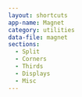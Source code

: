```yaml
---
layout: shortcuts
app-name: Magnet
category: utilities
data-file: magnet
sections:
  - Split
  - Corners
  - Thirds
  - Displays
  - Misc
---
```

